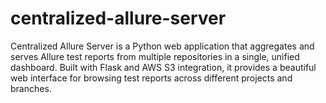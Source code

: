 # centralized-allure-server
Centralized Allure Server is a Python web application that aggregates and serves Allure test reports from multiple repositories in a single, unified dashboard. Built with Flask and AWS S3 integration, it provides a beautiful web interface for browsing test reports across different projects and branches.
